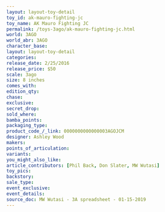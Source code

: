 ```yaml
---
layout: layout-toy-detail 
toy_id: ak-mauro-fighting-jc
toy_name: AK Mauro Fighting JC
permalink: /toys-3ago/ak-mauro-fighting-jc.html
world: 3AGO
world_abr: 3AGO
character_base: 
layout: layout-toy-detail
categories: 
release_date: 2/25/2016
release_price: $50 
scale: 3ago
size: 8 inches
comes_with: 
edition_qty: 
chase: 
exclusive: 
secret_drop: 
sold_where: 
bamba_points: 
packaging_type: 
product_code_/_link: 0000000000000003AGOJCM
designer: Ashley Wood
makers: 
points_of_articulation: 
variants: 
you_might_also_like: 
article_contributors: [Phil Back, Don Slater, MW Wutasi]
toy_pics: 
backstory: 
sale_type: 
event_exclusive: 
event_details: 
source_doc: MW Wutasi - 3A spreadsheet - 01-15-2019
---
```

